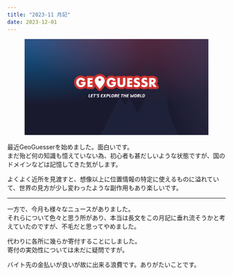 ```yaml
---
title: "2023-11 月記"
date: 2023-12-01
---
```


<figure>

![](images/nf930558317d9_12176d25eb544aa7e81c4f08ff6c6939.png)

</figure>

最近GeoGuesserを始めました。面白いです。  
まだ殆ど何の知識も憶えていない為、初心者も甚だしいような状態ですが、国のドメインなどは記憶してきた気がします。

よくよく近所を見渡すと、想像以上に位置情報の特定に使えるものに溢れていて、世界の見方が少し変わったような副作用もあり楽しいです。

* * *

一方で、今月も様々なニュースがありました。  
それらについて色々と思う所があり、本当は長文をこの月記に垂れ流そうかと考えていたのですが、不毛だと思ってやめました。

代わりに各所に幾らか寄付することにしました。  
寄付の実効性については未だに疑問ですが。

バイト先の金払いが良いが故に出来る浪費です。ありがたいことです。
